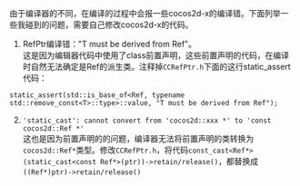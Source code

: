 由于编译器的不同，在编译的过程中会报一些cocos2d-x的编译错。下面列举一些我碰到的问题，需要自己修改cocos2d-x的代码。

1. RefPtr编译错："T must be derived from Ref"。  
这是因为编辑器代码中使用了class前置声明，这些前置声明的代码，在编译时自然无法确定是Ref的派生类。注释掉`CCRefPtr.h`下面的这行static_assert代码：
```
static_assert(std::is_base_of<Ref, typename std::remove_const<T>::type>::value, "T must be derived from Ref");
```
2. `'static_cast': cannot convert from 'cocos2d::xxx *' to 'const cocos2d::Ref *'`  
这也是因为前置声明的的问题，编译器无法将前置声明的类转换为`cocos2d::Ref*`类型。修改`CCRefPtr.h`，将代码`const_cast<Ref*>(static_cast<const Ref*>(ptr))->retain/release()`，都替换成`((Ref*)ptr)->retain/release()`


